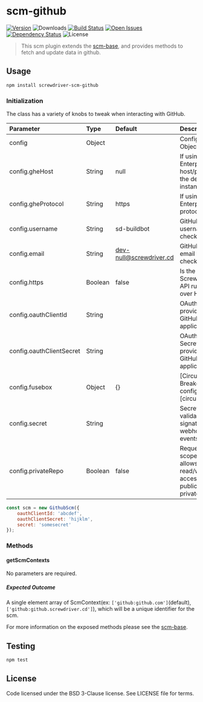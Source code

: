# scm-github
[![Version][npm-image]][npm-url] ![Downloads][downloads-image] [![Build Status][status-image]][status-url] [![Open Issues][issues-image]][issues-url] [![Dependency Status][daviddm-image]][daviddm-url] ![License][license-image]

> This scm plugin extends the [scm-base], and provides methods to fetch and update data in github.

## Usage

```bash
npm install screwdriver-scm-github
```

### Initialization

The class has a variety of knobs to tweak when interacting with GitHub.

| Parameter        | Type  |  Default | Description |
| :-------------   | :---- | :-------------| :-------------|
| config        | Object | | Configuration Object |
| config.gheHost | String | null | If using GitHub Enterprise, the host/port of the deployed instance |
| config.gheProtocol | String | https | If using GitHub Enterprise, the protocol to use |
| config.username | String | sd-buildbot | GitHub username for checkout |
| config.email | String | dev-null@screwdriver.cd | GitHub user email for checkout |
| config.https | Boolean | false | Is the Screwdriver API running over HTTPS |
| config.oauthClientId | String | | OAuth Client ID provided by GitHub application |
| config.oauthClientSecret | String | | OAuth Client Secret provided by GitHub application |
| config.fusebox | Object | {} | [Circuit Breaker configuration][circuitbreaker] |
| config.secret | String | | Secret to validate the signature of webhook events |
| config.privateRepo | Boolean | false | Request 'repo' scope, which allows read/write access for public & private repos

```js
const scm = new GithubScm({
    oauthClientId: 'abcdef',
    oauthClientSecret: 'hijklm',
    secret: 'somesecret'
});
```

### Methods

#### getScmContexts

No parameters are required.

##### Expected Outcome

A single element array of ScmContext(ex: `['github:github.com']`(default), `['github:github.screwdriver.cd']`), which will be a unique identifier for the scm.

For more information on the exposed methods please see the [scm-base].

## Testing

```bash
npm test
```

## License

Code licensed under the BSD 3-Clause license. See LICENSE file for terms.

[npm-image]: https://img.shields.io/npm/v/screwdriver-scm-github.svg
[npm-url]: https://npmjs.org/package/screwdriver-scm-github
[downloads-image]: https://img.shields.io/npm/dt/screwdriver-scm-github.svg
[license-image]: https://img.shields.io/npm/l/screwdriver-scm-github.svg
[issues-image]: https://img.shields.io/github/issues/screwdriver-cd/screwdriver.svg
[issues-url]: https://github.com/screwdriver-cd/screwdriver/issues
[status-image]: https://cd.screwdriver.cd/pipelines/8/badge
[status-url]: https://cd.screwdriver.cd/pipelines/8
[daviddm-image]: https://david-dm.org/screwdriver-cd/scm-github.svg?theme=shields.io
[daviddm-url]: https://david-dm.org/screwdriver-cd/scm-github
[scm-base]: https://github.com/screwdriver-cd/scm-base
